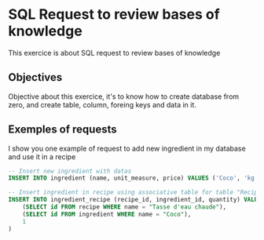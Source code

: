 # SQL Request to review bases of knowledge

This exercice is about SQL request to review bases of knowledge

## Objectives

Objective about this exercice, it's to know how to create database from zero, and create table, column, foreing keys and data in it.

## Exemples of requests

I show you one example of request to add new ingredient in my database and use it in a recipe

```sql
-- Insert new ingredient with datas
INSERT INTO ingredient (name, unit_measure, price) VALUES ('Coco', 'kg', 2);

-- Insert ingredient in recipe using associative table for table "Recipe" and "Ingredient"
INSERT INTO ingredient_recipe (recipe_id, ingredient_id, quantity) VALUES (
    (SELECT id FROM recipe WHERE name = "Tasse d'eau chaude"),
    (SELECT id FROM ingredient WHERE name = "Coco"),
    1
)
```